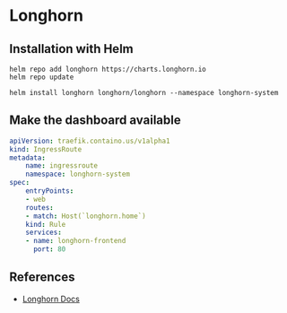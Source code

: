 # Longhorn

## Installation with Helm

```Shell
helm repo add longhorn https://charts.longhorn.io
helm repo update

helm install longhorn longhorn/longhorn --namespace longhorn-system
```

## Make the dashboard available

```YAML
apiVersion: traefik.containo.us/v1alpha1
kind: IngressRoute
metadata:
    name: ingressroute
    namespace: longhorn-system
spec:
    entryPoints:
    - web
    routes:
    - match: Host(`longhorn.home`)
    kind: Rule
    services:
    - name: longhorn-frontend
      port: 80
```

## References

- [Longhorn Docs](https://longhorn.io/docs/1.2.2/deploy/install/install-with-helm/)
